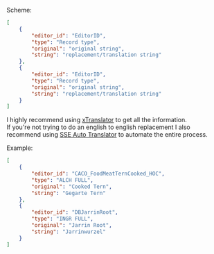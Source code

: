 Scheme:

```json
[
    {
        "editor_id": "EditorID",
        "type": "Record type",
        "original": "original string",
        "string": "replacement/translation string"
    },
    {
        "editor_id": "EditorID",
        "type": "Record type",
        "original": "original string",
        "string": "replacement/translation string"
    }
]
```

I highly recommend using [xTranslator](https://www.nexusmods.com/starfield/mods/313) to get all the information.\
If you're not trying to do an english to english replacement I also recommend using [SSE Auto Translator](https://www.nexusmods.com/skyrimspecialedition/mods/111491) to automate the entire process.


Example:

```json
[
    {
        "editor_id": "CACO_FoodMeatTernCooked_HOC",
        "type": "ALCH FULL",
        "original": "Cooked Tern",
        "string": "Gegarte Tern"
    },
    {
        "editor_id": "DBJarrinRoot",
        "type": "INGR FULL",
        "original": "Jarrin Root",
        "string": "Jarrinwurzel"
    }
]
```
